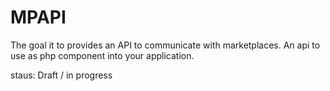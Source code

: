 # MPAPI

The goal it to provides an API to communicate with marketplaces. An api to use as php component into your application.

staus: Draft / in progress
